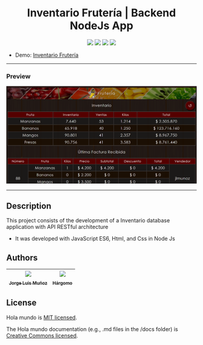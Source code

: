 <h1 align="center"> Inventario Frutería | Backend NodeJs App </h1>

<p align="center">
  <img src="https://img.shields.io/badge/JavaScript-f1e05a">
  <img src="https://img.shields.io/badge/Html-e34c26">
  <img src="https://img.shields.io/badge/Css-563d7c">
  <img src="https://img.shields.io/badge/status-close-ff3333">
</p>

* Demo: [Inventario Frutería](https://jorgelmunozp.github.io/express-fruteria-inventario-backend/)

***

### Preview
![Preview](/docs/preview.png)

***

## Description

This project consists of the development of a Inventario database application with API RESTful architecture

* It was developed with JavaScript ES6, Html, and Css in Node Js

## Authors

| [<img src="https://avatars.githubusercontent.com/u/101136356?s=400&v=4" width=115><br><sub>Jorge Luis Muñoz</sub>](https://github.com/jorgelmunozp) | [<img src="https://avatars.githubusercontent.com/u/109540980?v=4" width=115><br><sub>Hárgomo</sub>](https://github.com/hargomo) |
| :---: | :---: |

## License

Hola mundo is [MIT licensed](/docs/LICENSE.txt).

The Hola mundo documentation (e.g., .md files in the /docs folder) is [Creative Commons licensed](/docs/LICENSE-docs.txt).
